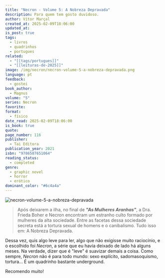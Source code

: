 ```yaml
---
title: "Necron - Volume 5: A Nobreza Depravada"
description: Para quem tem gosto duvidoso.
author: Vítor Marçal
created_at: 2025-02-09T18:06:00
updated_at: 
is_post: true
tags:
  - livros
  - quadrinhos
  - portugues
related:
  - "[[tags/portugues]]"
  - "[[leituras-de-2025]]"
image: /img/necron/necron-volume-5-a-nobreza-depravada.png
language: pt
feedback:
  - gostei
book_author:
  - Magnus
volume: "5"
series: Necron
favorite: 
format:
  - físico
date_read: 2025-02-09T18:06:00
is_book: true
quote: 
page_number: 116
publisher:
  - Tai Editora
publication_year: 2021
isbn: "9786587651064"
reading_status:
  - completed
genre:
  - graphic novel
  - horror
  - erótico
dominant_color: "#6c4a4a"
---
```


![necron-volume-5-a-nobreza-depravada](img/necron/necron-volume-5-a-nobreza-depravada.png)

> Após deixarem a ilha, no final de **_"As Mulheres Aranhas"_**, a Dra. Frieda Boher e Necron encontram um estranho culto formado por mulheres da alta sociedade. Entre as facetas dessa sociedade secreta está a tortura sexual de homens e o canibalismo. Tudo isso em: A Nobreza Depravada.

Dessa vez, quis algo leve para ler, algo que não exigisse muito raciocínio, e o escolhido foi _Necron_, a série que eu havia deixado de lado há alguns meses. Na verdade, dizer que é "leve" é suavizar demais a coisa. Como sempre, _Necron_ não é para todo mundo: sexo explícito, sadomasoquismo, tortura... É um quadrinho bastante underground.

Recomendo muito!